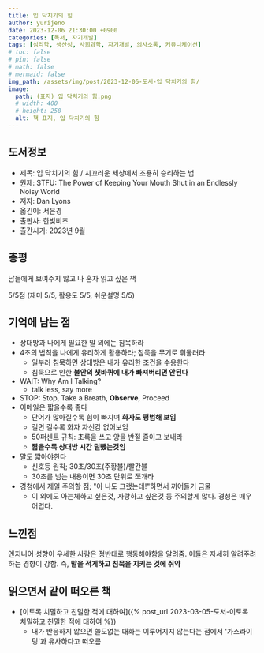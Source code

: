 ```yaml
---
title: 입 닥치기의 힘
author: yurijeno
date: 2023-12-06 21:30:00 +0900
categories: [독서, 자기개발]
tags: [심리학, 생산성, 사회과학, 자기개발, 의사소통, 커뮤니케이션]
# toc: false
# pin: false
# math: false
# mermaid: false
img_path: /assets/img/post/2023-12-06-도서-입 닥치기의 힘/
image:
  path: (표지) 입 닥치기의 힘.png
  # width: 400
  # height: 250
  alt: 책 표지, 입 닥치기의 힘
---
```


## 도서정보

- 제목: 입 닥치기의 힘 / 시끄러운 세상에서 조용히 승리하는 법
- 원제: STFU: The Power of Keeping Your Mouth Shut in an Endlessly Noisy World
- 저자: Dan Lyons
- 옮긴이: 서은경
- 출판사: 한빛비즈
- 출간시기: 2023년 9월

## 총평

남들에게 보여주지 않고 나 혼자 읽고 싶은 책

5/5점 (재미 5/5, 활용도 5/5, 쉬운설명 5/5)

## 기억에 남는 점

- 상대방과 나에게 필요한 말 외에는 침묵하라
- 4초의 법칙을 나에게 유리하게 활용하라; 침묵을 무기로 휘둘러라
	- 일부러 침묵하면 상대방은 내가 유리한 조건을 수용한다
	- 침묵으로 인한 **불안의 챗바퀴에 내가 빠져버리면 안된다**
- WAIT: Why Am I Talking?
	- talk less, say more
- STOP: Stop, Take a Breath, **Observe**, Proceed
- 이메일은 짧을수록 좋다
	- 단어가 많아질수록 힘이 빠지며 **화자도 평범해 보임**
	- 길면 길수록 화자 자신감 없어보임
	- 50퍼센트 규칙: 초록을 쓰고 양을 반절 줄이고 보내라
	- **짧을수록 상대방 시간 덜뺐는것임**
- 말도 짧아야한다
	- 신호등 원칙; 30초/30초(주황불)/빨간불
	- 30초를 넘는 내용이면 30초 단위로 쪼개라
- 경청에서 제일 주의할 점; "아 나도 그랬는데!"하면서 끼어들기 금물
	- 이 외에도 아는체하고 싶은것, 자랑하고 싶은것 등 주의할게 많다. 경청은 매우 어렵다.


## 느낀점

엔지니어 성향이 우세한 사람은 정반대로 행동해야함을 알려줌. 이들은 자세히 알려주려하는 경향이 강함. 즉, **말을 적게하고 침묵을 지키는 것에 쥐약**

## 읽으면서 같이 떠오른 책
- [이토록 치밀하고 친밀한 적에 대하여]({% post_url 2023-03-05-도서-이토록 치밀하고 친밀한 적에 대하여 %})
  - 내가 반응하지 않으면 쓸모없는 대화는 이루어지지 않는다는 점에서 '가스라이팅'과 유사하다고 떠오름



